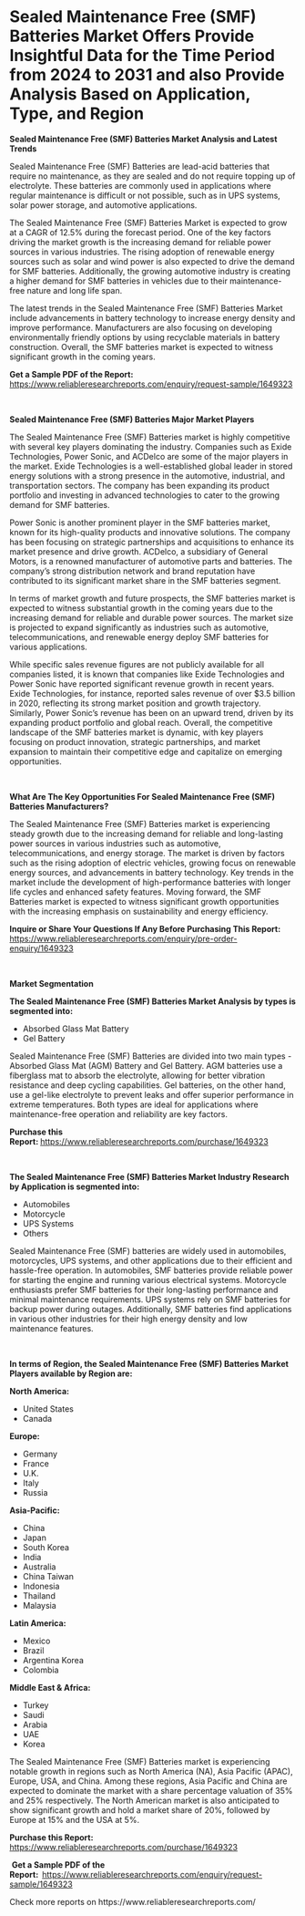 <p><h1>Sealed Maintenance Free (SMF) Batteries Market Offers Provide Insightful Data for the Time Period from 2024 to 2031 and also Provide Analysis Based on Application, Type, and Region</h1></p><p><strong>Sealed Maintenance Free (SMF) Batteries Market Analysis and Latest Trends</strong></p>
<p><p>Sealed Maintenance Free (SMF) Batteries are lead-acid batteries that require no maintenance, as they are sealed and do not require topping up of electrolyte. These batteries are commonly used in applications where regular maintenance is difficult or not possible, such as in UPS systems, solar power storage, and automotive applications.</p><p>The Sealed Maintenance Free (SMF) Batteries Market is expected to grow at a CAGR of 12.5% during the forecast period. One of the key factors driving the market growth is the increasing demand for reliable power sources in various industries. The rising adoption of renewable energy sources such as solar and wind power is also expected to drive the demand for SMF batteries. Additionally, the growing automotive industry is creating a higher demand for SMF batteries in vehicles due to their maintenance-free nature and long life span.</p><p>The latest trends in the Sealed Maintenance Free (SMF) Batteries Market include advancements in battery technology to increase energy density and improve performance. Manufacturers are also focusing on developing environmentally friendly options by using recyclable materials in battery construction. Overall, the SMF batteries market is expected to witness significant growth in the coming years.</p></p>
<p><strong>Get a Sample PDF of the Report:&nbsp;</strong> <a href="https://www.reliableresearchreports.com/enquiry/request-sample/1649323">https://www.reliableresearchreports.com/enquiry/request-sample/1649323</a></p>
<p>&nbsp;</p>
<p><strong>Sealed Maintenance Free (SMF) Batteries Major Market Players</strong></p>
<p><p>The Sealed Maintenance Free (SMF) Batteries market is highly competitive with several key players dominating the industry. Companies such as Exide Technologies, Power Sonic, and ACDelco are some of the major players in the market. Exide Technologies is a well-established global leader in stored energy solutions with a strong presence in the automotive, industrial, and transportation sectors. The company has been expanding its product portfolio and investing in advanced technologies to cater to the growing demand for SMF batteries.</p><p>Power Sonic is another prominent player in the SMF batteries market, known for its high-quality products and innovative solutions. The company has been focusing on strategic partnerships and acquisitions to enhance its market presence and drive growth. ACDelco, a subsidiary of General Motors, is a renowned manufacturer of automotive parts and batteries. The company’s strong distribution network and brand reputation have contributed to its significant market share in the SMF batteries segment.</p><p>In terms of market growth and future prospects, the SMF batteries market is expected to witness substantial growth in the coming years due to the increasing demand for reliable and durable power sources. The market size is projected to expand significantly as industries such as automotive, telecommunications, and renewable energy deploy SMF batteries for various applications.</p><p>While specific sales revenue figures are not publicly available for all companies listed, it is known that companies like Exide Technologies and Power Sonic have reported significant revenue growth in recent years. Exide Technologies, for instance, reported sales revenue of over $3.5 billion in 2020, reflecting its strong market position and growth trajectory. Similarly, Power Sonic’s revenue has been on an upward trend, driven by its expanding product portfolio and global reach. Overall, the competitive landscape of the SMF batteries market is dynamic, with key players focusing on product innovation, strategic partnerships, and market expansion to maintain their competitive edge and capitalize on emerging opportunities.</p></p>
<p>&nbsp;</p>
<p><strong>What Are The Key Opportunities For Sealed Maintenance Free (SMF) Batteries Manufacturers?</strong></p>
<p><p>The Sealed Maintenance Free (SMF) Batteries market is experiencing steady growth due to the increasing demand for reliable and long-lasting power sources in various industries such as automotive, telecommunications, and energy storage. The market is driven by factors such as the rising adoption of electric vehicles, growing focus on renewable energy sources, and advancements in battery technology. Key trends in the market include the development of high-performance batteries with longer life cycles and enhanced safety features. Moving forward, the SMF Batteries market is expected to witness significant growth opportunities with the increasing emphasis on sustainability and energy efficiency.</p></p>
<p><strong>Inquire or Share Your Questions If Any Before Purchasing This Report:</strong> <a href="https://www.reliableresearchreports.com/enquiry/pre-order-enquiry/1649323">https://www.reliableresearchreports.com/enquiry/pre-order-enquiry/1649323</a></p>
<p>&nbsp;</p>
<p><strong>Market Segmentation</strong></p>
<p><strong>The Sealed Maintenance Free (SMF) Batteries Market Analysis by types is segmented into:</strong></p>
<p><ul><li>Absorbed Glass Mat Battery</li><li>Gel Battery</li></ul></p>
<p><p>Sealed Maintenance Free (SMF) Batteries are divided into two main types - Absorbed Glass Mat (AGM) Battery and Gel Battery. AGM batteries use a fiberglass mat to absorb the electrolyte, allowing for better vibration resistance and deep cycling capabilities. Gel batteries, on the other hand, use a gel-like electrolyte to prevent leaks and offer superior performance in extreme temperatures. Both types are ideal for applications where maintenance-free operation and reliability are key factors.</p></p>
<p><strong>Purchase this Report:&nbsp;</strong><a href="https://www.reliableresearchreports.com/purchase/1649323">https://www.reliableresearchreports.com/purchase/1649323</a></p>
<p>&nbsp;</p>
<p><strong>The Sealed Maintenance Free (SMF) Batteries Market Industry Research by Application is segmented into:</strong></p>
<p><ul><li>Automobiles</li><li>Motorcycle</li><li>UPS Systems</li><li>Others</li></ul></p>
<p><p>Sealed Maintenance Free (SMF) batteries are widely used in automobiles, motorcycles, UPS systems, and other applications due to their efficient and hassle-free operation. In automobiles, SMF batteries provide reliable power for starting the engine and running various electrical systems. Motorcycle enthusiasts prefer SMF batteries for their long-lasting performance and minimal maintenance requirements. UPS systems rely on SMF batteries for backup power during outages. Additionally, SMF batteries find applications in various other industries for their high energy density and low maintenance features.</p></p>
<p>&nbsp;</p>
<p><strong>In terms of Region, the Sealed Maintenance Free (SMF) Batteries Market Players available by Region are:</strong></p>
<p>
    <p> <strong> North America: </strong>
        <ul>
            <li>United States</li>
            <li>Canada</li>
        </ul>
        </p> 
    <p> <strong> Europe: </strong>
        <ul>
            <li>Germany</li>
            <li>France</li>
            <li>U.K.</li>
            <li>Italy</li>
            <li>Russia</li>
        </ul>
        </p> 
    <p> <strong> Asia-Pacific: </strong>
        <ul>
            <li>China</li>
            <li>Japan</li>
            <li>South Korea</li>
            <li>India</li>
            <li>Australia</li>
            <li>China Taiwan</li>
            <li>Indonesia</li>
            <li>Thailand</li>
            <li>Malaysia</li>
        </ul>
        </p> 
    <p> <strong> Latin America: </strong>
        <ul>
            <li>Mexico</li>
            <li>Brazil</li>
            <li>Argentina Korea</li>
            <li>Colombia</li>
        </ul>
        </p> 
    <p> <strong> Middle East & Africa: </strong>
        <ul>
            <li>Turkey</li>
            <li>Saudi</li>
            <li>Arabia</li>
            <li>UAE</li>
            <li>Korea</li>
        </ul>
    </p>
    </p>
<p><p>The Sealed Maintenance Free (SMF) Batteries market is experiencing notable growth in regions such as North America (NA), Asia Pacific (APAC), Europe, USA, and China. Among these regions, Asia Pacific and China are expected to dominate the market with a share percentage valuation of 35% and 25% respectively. The North American market is also anticipated to show significant growth and hold a market share of 20%, followed by Europe at 15% and the USA at 5%.</p></p>
<p><strong>Purchase this Report: </strong><a href="https://www.reliableresearchreports.com/purchase/1649323">https://www.reliableresearchreports.com/purchase/1649323</a></p>
<p>&nbsp;<strong>Get a Sample PDF of the Report:&nbsp;&nbsp;</strong><a href="https://www.reliableresearchreports.com/enquiry/request-sample/1649323">https://www.reliableresearchreports.com/enquiry/request-sample/1649323</a></p>
<p><strong></strong></p>
<p>Check more reports on https://www.reliableresearchreports.com/</p>